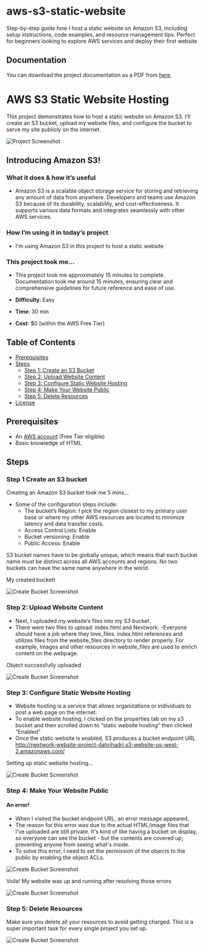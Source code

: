 # aws-s3-static-website
Step-by-step guide how I host a static website on Amazon S3, including setup instructions, code examples, and resource management tips. Perfect for beginners looking to explore AWS services and deploy their first website

## Documentation

You can download the project documentation as a PDF from [here](docs/documentation-of-Host-a-website-on-amazon-s3.pdf).

# AWS S3 Static Website Hosting

This project demonstrates how to host a static website on Amazon S3. I'll create an S3 bucket, upload my website files, and configure the bucket to serve my site publicly on the internet.

![Project Screenshot](assets/screenshots/step4-website-success.png)

## Introducing Amazon S3!

### What it does & how it’s useful

- Amazon S3 is a scalable object storage service for storing and retrieving any amount of data from anywhere.
Developers and teams use Amazon S3 because of its durability, scalability, and cost-effectiveness. It supports various data formats and integrates seamlessly with other AWS services.

### How I’m using it in today’s project

- I'm using Amazon S3 in this project to host a static website

### This project took me... 

- This project took me approximately 15 minutes to complete. Documentation took me around 15 minutes, ensuring clear and comprehensive guidelines for future reference and ease of use.

- **Difficulty**: Easy
- **Time**: 30 min
- **Cost**: $0 (within the AWS Free Tier)

## Table of Contents

- [Prerequisites](#prerequisites)
- [Steps](#steps)
  - [Step 1: Create an S3 Bucket](#step-1-create-an-s3-bucket)
  - [Step 2: Upload Website Content](#step-2-upload-website-content)
  - [Step 3: Configure Static Website Hosting](#step-3-configure-static-website-hosting)
  - [Step 4: Make Your Website Public](#step-4-make-your-website-public)
  - [Step 5: Delete Resources](#step-5-delete-resources)
- [License](#license)

## Prerequisites

- An [AWS account](https://aws.amazon.com/free/) (Free Tier eligible)
- Basic knowledge of HTML

## Steps

### Step 1 Create an S3 bucket

Creating an Amazon S3 bucket took me 5 mins...
- Some of the configuration steps include:
  - The bucket’s Region: I pick the region closest to my primary user base or where my other AWS resources are located to minimize latency and data transfer costs.
  - Access Control Lists: Enable
  - Bucket versioning: Enable
  - Public Access: Enable
 
S3 bucket names have to be globally unique, which means that each bucket name must be distinct across all AWS accounts and regions. No two buckets can have the same name anywhere in the world.

My created bucket!

![Create Bucket Screenshot](assets/screenshots/step1-create-bucket.png)


### Step 2: Upload Website Content

- Next, I uploaded my website’s files into my S3 bucket.
- There were two files to upload: index.html and Nextwork. -Everyone should have a job where they love_files. index.html references and utilizes files from the website_files directory to render properly. For example, Images and other resources in website_files are used to enrich content on the webpage.

Object successfully uploaded

![Create Bucket Screenshot](assets/screenshots/step2-upload-files.png)

### Step 3: Configure Static Website Hosting

- Website hosting is a service that allows organizations or individuals to post a web page on the internet.
- To enable website hosting, I clicked on the properties tab on my s3 bucket and then scrolled down to “static website hosting” then clicked “Enabled”
- Once the static website is enabled, S3 produces a bucket endpoint URL http://nextwork-website-project-dahrihadri.s3-website-us-west-2.amazonaws.com/

Setting up static website hosting...

![Create Bucket Screenshot](assets/screenshots/step3-configure-static-hosting.png)

### Step 4: Make Your Website Public

#### An error!

- When I visited the bucket endpoint URL, an error message appeared.
- The reason for this error was due to the actual HTML/image files that I've uploaded are still private. It's kind of like having a bucket on display, so everyone can see the bucket - but the contents are covered up, preventing anyone from seeing what's inside.
- To solve this error, I need to set the permission of the objects to the public by enabling the object ACLs.


![Create Bucket Screenshot](assets/screenshots/step4-website-error.png)

Voila! My website was up and running after resolving those errors

![Create Bucket Screenshot](assets/screenshots/step4-website-success.png)

### Step 5: Delete Resources

Make sure you delete all your resources to avoid getting charged. This is a super important task for every single project you set up.

![Create Bucket Screenshot](assets/screenshots/step-5-delete-resources.png)
